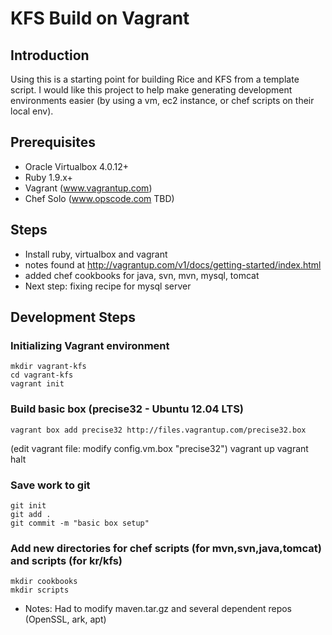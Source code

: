 KFS Build on Vagrant
====================
## Introduction
Using this is a starting point for building Rice and KFS from a template script. I would like this project to help
make generating development environments easier (by using a vm, ec2 instance, or chef scripts on their local env).

## Prerequisites 
- Oracle Virtualbox 4.0.12+
- Ruby 1.9.x+
- Vagrant (www.vagrantup.com)
- Chef Solo (www.opscode.com TBD)

## Steps
- Install ruby, virtualbox and vagrant
 - notes found at http://vagrantup.com/v1/docs/getting-started/index.html
 - added chef cookbooks for java, svn, mvn, mysql, tomcat
- Next step: fixing recipe for mysql server

## Development Steps

### Initializing Vagrant environment
    mkdir vagrant-kfs
    cd vagrant-kfs
    vagrant init

### Build basic box (precise32 - Ubuntu 12.04 LTS)
    vagrant box add precise32 http://files.vagrantup.com/precise32.box
(edit vagrant file: modify config.vm.box "precise32")
   vagrant up
    vagrant halt

### Save work to git

    git init
    git add .
    git commit -m "basic box setup"

### Add new directories for chef scripts (for mvn,svn,java,tomcat) and scripts (for kr/kfs)

    mkdir cookbooks
    mkdir scripts
- Notes: Had to modify maven.tar.gz and several dependent repos (OpenSSL, ark, apt)

